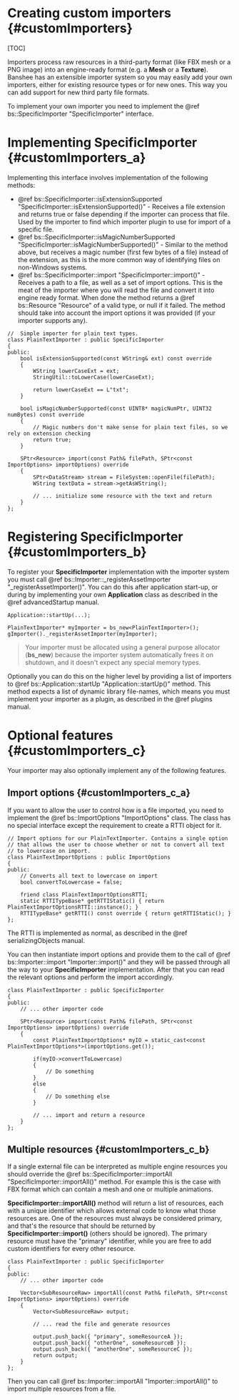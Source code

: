 Creating custom importers						{#customImporters}
===============
[TOC]

Importers process raw resources in a third-party format (like FBX mesh or a PNG image) into an engine-ready format (e.g. a **Mesh** or a **Texture**). Banshee has an extensible importer system so you may easily add your own importers, either for existing resource types or for new ones. This way you can add support for new third party file formats.

To implement your own importer you need to implement the @ref bs::SpecificImporter "SpecificImporter" interface.

# Implementing SpecificImporter {#customImporters_a}
Implementing this interface involves implementation of the following methods:
 * @ref bs::SpecificImporter::isExtensionSupported "SpecificImporter::isExtensionSupported()" - Receives a file extension and returns true or false depending if the importer can process that file. Used by the importer to find which importer plugin to use for import of a specific file.
 * @ref bs::SpecificImporter::isMagicNumberSupported "SpecificImporter::isMagicNumberSupported()" - Similar to the method above, but receives a magic number (first few bytes of a file) instead of the extension, as this is the more common way of identifying files on non-Windows systems.
 * @ref bs::SpecificImporter::import "SpecificImporter::import()" - Receives a path to a file, as well as a set of import options. This is the meat of the importer where you will read the file and convert it into engine ready format. When done the method returns a @ref bs::Resource "Resource" of a valid type, or null if it failed. The method should take into account the import options it was provided (if your importer supports any).
 
~~~~~~~~~~~~~{.cpp}
//	Simple importer for plain text types.
class PlainTextImporter : public SpecificImporter
{
public:
	bool isExtensionSupported(const WString& ext) const override
	{
		WString lowerCaseExt = ext;
		StringUtil::toLowerCase(lowerCaseExt);

		return lowerCaseExt == L"txt";
	}

	bool isMagicNumberSupported(const UINT8* magicNumPtr, UINT32 numBytes) const override
	{
		// Magic numbers don't make sense for plain text files, so we rely on extension checking
		return true;
	}

	SPtr<Resource> import(const Path& filePath, SPtr<const ImportOptions> importOptions) override
	{
		SPtr<DataStream> stream = FileSystem::openFile(filePath);
		WString textData = stream->getAsWString();

		// ... initialize some resource with the text and return
	}
};
~~~~~~~~~~~~~ 
 
# Registering SpecificImporter {#customImporters_b}
To register your **SpecificImporter** implementation with the importer system you must call @ref bs::Importer::_registerAssetImporter "_registerAssetImporter()". You can do this after application start-up, or during by implementing your own **Application** class as described in the @ref advancedStartup manual.

~~~~~~~~~~~~~{.cpp}
Application::startUp(...);

PlainTextImporter* myImporter = bs_new<PlainTextImporter>();
gImporter()._registerAssetImporter(myImporter);
~~~~~~~~~~~~~ 

> Your importer must be allocated using a general purpose allocator (**bs_new**) because the importer system automatically frees it on shutdown, and it doesn't expect any special memory types.

Optionally you can do this on the higher level by providing a list of importers to @ref bs::Application::startUp "Application::startUp()" method. This method expects a list of dynamic library file-names, which means you must implement your importer as a plugin, as described in the @ref plugins manual.

# Optional features {#customImporters_c}
Your importer may also optionally implement any of the following features.

## Import options {#customImporters_c_a}
If you want to allow the user to control how is a file imported, you need to implement the @ref bs::ImportOptions "ImportOptions" class. The class has no special interface except the requirement to create a RTTI object for it.

~~~~~~~~~~~~~{.cpp}
// Import options for our PlainTextImporter. Contains a single option
// that allows the user to choose whether or not to convert all text
// to lowercase on import.
class PlainTextImportOptions : public ImportOptions
{
public:
	// Converts all text to lowercase on import
	bool convertToLowercase = false;
	
	friend class PlainTextImportOptionsRTTI;
	static RTTITypeBase* getRTTIStatic() { return PlainTextImportOptionsRTTI::instance(); }
	RTTITypeBase* getRTTI() const override { return getRTTIStatic(); }
};
~~~~~~~~~~~~~ 

The RTTI is implemented as normal, as described in the @ref serializingObjects manual.

You can then instantiate import options and provide them to the call of @ref bs::Importer::import "Importer::import()" and they will be passed through all the way to your **SpecificImporter** implementation. After that you can read the relevant options and perform the import accordingly.

~~~~~~~~~~~~~{.cpp}
class PlainTextImporter : public SpecificImporter
{
public:
	// ... other importer code

	SPtr<Resource> import(const Path& filePath, SPtr<const ImportOptions> importOptions) override
	{
		const PlainTextImportOptions* myIO = static_cast<const PlainTextImportOptions*>(importOptions.get());
	
		if(myIO->convertToLowercase)
		{
			// Do something
		}
		else
		{
			// Do something else
		}
		
		// ... import and return a resource
	}
};
~~~~~~~~~~~~~ 

## Multiple resources {#customImporters_c_b}
If a single external file can be interpreted as multiple engine resources you should override the @ref bs::SpecificImporter::importAll "SpecificImporter::importAll()" method. For example this is the case with FBX format which can contain a mesh and one or multiple animations.

**SpecificImporter::importAll()** method will return a list of resources, each with a unique identifier which allows external code to know what those resources are. One of the resources must always be considered primary, and that's the resource that should be returned by **SpecificImporter::import()** (others should be ignored). The primary resource must have the "primary" identifier, while you are free to add custom identifiers for every other resource.
 
~~~~~~~~~~~~~{.cpp}
class PlainTextImporter : public SpecificImporter
{
public:
	// ... other importer code

	Vector<SubResourceRaw> importAll(const Path& filePath, SPtr<const ImportOptions> importOptions) override
	{
		Vector<SubResourceRaw> output;
	
		// ... read the file and generate resources
	
		output.push_back({ "primary", someResourceA });
		output.push_back({ "otherOne", someResourceB });
		output.push_back({ "anotherOne", someResourceC });
		return output;
	}
};
~~~~~~~~~~~~~ 

Then you can call @ref bs::Importer::importAll "Importer::importAll()" to import multiple resources from a file.